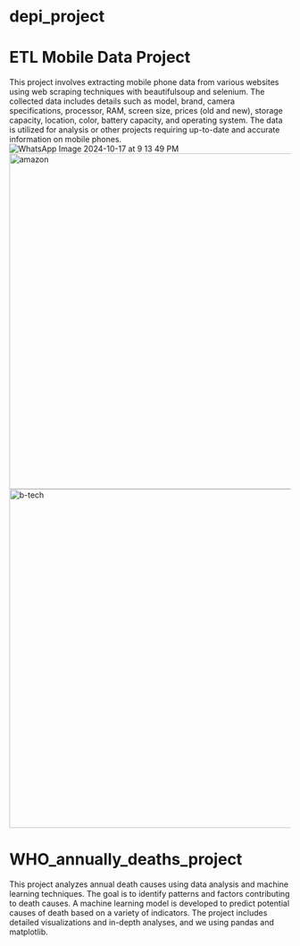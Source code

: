 # depi_project
# ETL Mobile Data Project

This project involves extracting mobile phone data from various websites using web scraping techniques with beautifulsoup and selenium. The collected data includes details such as model, brand, camera specifications, processor, RAM, screen size, prices (old and new), storage capacity, location, color, battery capacity, and operating system. 
The data is utilized for analysis or other projects requiring up-to-date and accurate information on mobile phones.
![WhatsApp Image 2024-10-17 at 9 13 49 PM](https://github.com/user-attachments/assets/6f59ff76-9c45-4eab-bab8-f6bae91d92cd)
<img width="600" alt="amazon" src="https://github.com/user-attachments/assets/176ef14d-3125-489c-b113-7f8dab50d69d">
<img width="606" alt="b-tech" src="https://github.com/user-attachments/assets/5440f7f8-18c4-4ba0-bfcc-a557e5747a20">

# WHO_annually_deaths_project
This project analyzes annual death causes using data analysis and machine learning techniques. The goal is to identify patterns and factors contributing to death causes. A machine learning model is developed to predict potential causes of death based on a variety of indicators. The project includes detailed visualizations and in-depth analyses, and we using pandas and matplotlib.
